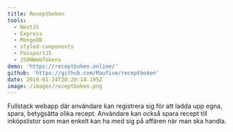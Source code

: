 ```yaml
---
title: Receptboken
tools:
  - NextJS
  - Express
  - MongoDB
  - styled-components
  - PassportJS
  - JSONWebTokens
demo: 'https://receptboken.online/'
github: 'https://github.com/Maufive/receptboken'
date: 2019-01-24T20:20:14.195Z
image: /images/receptboken.png
---
```

Fullstack webapp där användare kan registrera sig för att ladda upp egna, spara, betygsätta olika recept. Användare kan också spara recept till inköpslistor som man enkelt kan ha med sig på affären när man ska handla.
